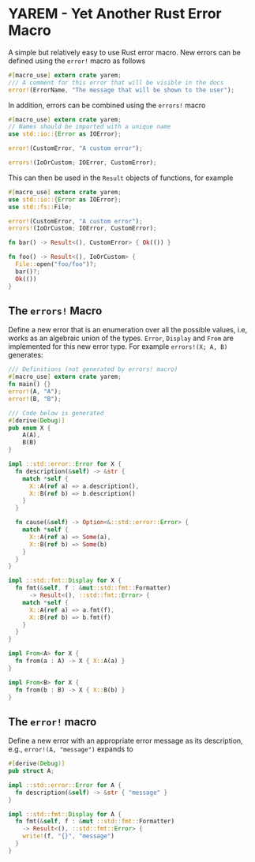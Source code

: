 # YAREM - Yet Another Rust Error Macro

A simple but relatively easy to use Rust error macro. New errors can be 
defined using the `error!` macro as follows

```rust
#[macro_use] extern crate yarem;
/// A comment for this error that will be visible in the docs
error!(ErrorName, "The message that will be shown to the user");
```

In addition, errors can be combined using the `errors!` macro

```rust
#[macro_use] extern crate yarem;
// Names should be imported with a unique name
use std::io::{Error as IOError};

error!(CustomError, "A custom error");

errors!(IoOrCustom; IOError, CustomError);
```

This can then be used in the `Result` objects of functions, for example

```rust
#[macro_use] extern crate yarem;
use std::io::{Error as IOError};
use std::fs::File;

error!(CustomError, "A custom error");
errors!(IoOrCustom; IOError, CustomError);

fn bar() -> Result<(), CustomError> { Ok(()) }

fn foo() -> Result<(), IoOrCustom> {
  File::open("foo/foo")?;
  bar()?;
  Ok(())
}
```

The `errors!` Macro
-------------------

Define a new error that is an enumeration over all the possible values, i.e,
works as an algebraic union of the types. `Error`, `Display` and  `From` are
implemented for this new error type. For example `errors!(X; A, B)` generates:

```rust
/// Definitions (not generated by errors! macro)
#[macro_use] extern crate yarem;
fn main() {} 
error!(A, "A");
error!(B, "B");

/// Code below is generated
#[derive(Debug)]
pub enum X {
    A(A),
    B(B)
}

impl ::std::error::Error for X {
  fn description(&self) -> &str {
    match *self {
      X::A(ref a) => a.description(),
      X::B(ref b) => b.description()
    }
  }

  fn cause(&self) -> Option<&::std::error::Error> {
    match *self {
      X::A(ref a) => Some(a),
      X::B(ref b) => Some(b)
    }
  }
}

impl ::std::fmt::Display for X {
  fn fmt(&self, f : &mut::std::fmt::Formatter) 
      -> Result<(), ::std::fmt::Error> {
    match *self {
      X::A(ref a) => a.fmt(f),
      X::B(ref b) => b.fmt(f)
    }
  }
}

impl From<A> for X {
  fn from(a : A) -> X { X::A(a) }
}

impl From<B> for X {
  fn from(b : B) -> X { X::B(b) }
}
```

The `error!` macro
------------------

Define a new error with an appropriate error message as its description,
e.g., `error!(A, "message")` expands to

```rust
#[derive(Debug)]
pub struct A;

impl ::std::error::Error for A {
  fn description(&self) -> &str { "message" }
}

impl ::std::fmt::Display for A {
  fn fmt(&self, f : &mut ::std::fmt::Formatter) 
    -> Result<(), ::std::fmt::Error> {
    write!(f, "{}", "message")
  }
}
```

